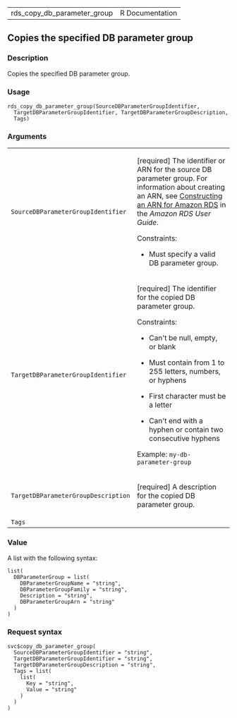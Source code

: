 <table style="width: 100%;">
<tbody>
<tr class="odd">
<td>rds_copy_db_parameter_group</td>
<td style="text-align: right;">R Documentation</td>
</tr>
</tbody>
</table>

## Copies the specified DB parameter group

### Description

Copies the specified DB parameter group.

### Usage

    rds_copy_db_parameter_group(SourceDBParameterGroupIdentifier,
      TargetDBParameterGroupIdentifier, TargetDBParameterGroupDescription,
      Tags)

### Arguments

<table>
<colgroup>
<col style="width: 35%" />
<col style="width: 65%" />
</colgroup>
<tbody>
<tr class="odd">
<td><code
id="rds_copy_db_parameter_group_:_SourceDBParameterGroupIdentifier">SourceDBParameterGroupIdentifier</code></td>
<td><p>[required] The identifier or ARN for the source DB parameter
group. For information about creating an ARN, see <a
href="https://docs.aws.amazon.com/AmazonRDS/latest/UserGuide/USER_Tagging.ARN.html#USER_Tagging.ARN.Constructing">Constructing
an ARN for Amazon RDS</a> in the <em>Amazon RDS User Guide</em>.</p>
<p>Constraints:</p>
<ul>
<li><p>Must specify a valid DB parameter group.</p></li>
</ul></td>
</tr>
<tr class="even">
<td><code
id="rds_copy_db_parameter_group_:_TargetDBParameterGroupIdentifier">TargetDBParameterGroupIdentifier</code></td>
<td><p>[required] The identifier for the copied DB parameter group.</p>
<p>Constraints:</p>
<ul>
<li><p>Can't be null, empty, or blank</p></li>
<li><p>Must contain from 1 to 255 letters, numbers, or hyphens</p></li>
<li><p>First character must be a letter</p></li>
<li><p>Can't end with a hyphen or contain two consecutive
hyphens</p></li>
</ul>
<p>Example: <code>my-db-parameter-group</code></p></td>
</tr>
<tr class="odd">
<td><code
id="rds_copy_db_parameter_group_:_TargetDBParameterGroupDescription">TargetDBParameterGroupDescription</code></td>
<td><p>[required] A description for the copied DB parameter
group.</p></td>
</tr>
<tr class="even">
<td><code id="rds_copy_db_parameter_group_:_Tags">Tags</code></td>
<td></td>
</tr>
</tbody>
</table>

### Value

A list with the following syntax:

    list(
      DBParameterGroup = list(
        DBParameterGroupName = "string",
        DBParameterGroupFamily = "string",
        Description = "string",
        DBParameterGroupArn = "string"
      )
    )

### Request syntax

    svc$copy_db_parameter_group(
      SourceDBParameterGroupIdentifier = "string",
      TargetDBParameterGroupIdentifier = "string",
      TargetDBParameterGroupDescription = "string",
      Tags = list(
        list(
          Key = "string",
          Value = "string"
        )
      )
    )
